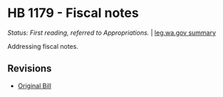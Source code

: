 # HB 1179 - Fiscal notes
*Status: First reading, referred to Appropriations.* | [leg.wa.gov summary](https://app.leg.wa.gov/billsummary?BillNumber=1179&Year=2021)

Addressing fiscal notes.

## Revisions
* [Original Bill](1/)